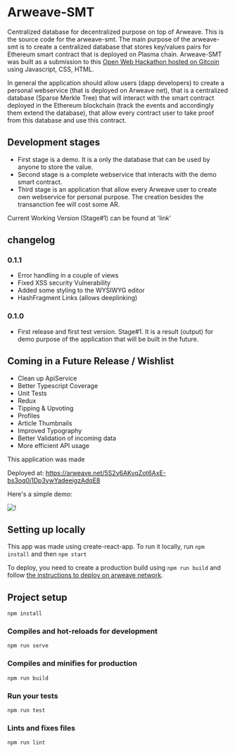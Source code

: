 # Arweave-SMT

Centralized database for decentralized purpose on top of Arweave.
This is the source code for the arweave-smt.
The main purpose of the arweave-smt is to create a centralized database that stores key/values pairs for Ethereum smart contract that is deployed on Plasma chain.
Arweave-SMT was built as a submission to this [Open Web Hackathon hosted on Gitcoin](https://gitcoin.co/issue/ArweaveTeam/Bounties/1/2929) using Javascript, CSS, HTML.

In general the application should allow users (dapp developers) to create a personal webservice (that is deployed on Arweave net), that is a centralized database (Sparse Merkle Tree) that will interact with the smart contract deployed in the Ethereum blockchain (track the events and accordingly them extend the database), that allow every contract user to take proof from this database and use this contract.

## Development stages

- First stage is a demo. It is a only the database that can be used by anyone to store the value.
- Second stage is a complete webservice that interacts with the demo smart contract.
- Third stage is an application that allow every Arweave user to create own webservice for personal purpose. The creation besides the transanction fee will cost some AR.

Current Working Version (Stage#1) can be found at 'link'

## changelog

### 0.1.1

- Error handling in a couple of views
- Fixed XSS security Vulnerability
- Added some styling to the WYSIWYG editor
- HashFragment Links (allows deeplinking)

### 0.1.0

- First release and first test version. Stage#1. It is a result (output) for demo purpose of the application that will be built in the future.

## Coming in a Future Release / Wishlist

- Clean up ApiService
- Better Typescript Coverage
- Unit Tests
- Redux
- Tipping & Upvoting
- Profiles
- Article Thumbnails
- Improved Typography
- Better Validation of incoming data
- More efficient API usage


This application was made

Deployed at: https://arweave.net/5S2y6AKvqZot6AxE-bs3oq0j1Dp3ywYadeeigzAdqE8

Here's a simple demo:

![!](some.gif)

## Setting up locally

This app was made using create-react-app. To run it locally, run `npm install` and then `npm start`

To deploy, you need to create a production build using `npm run build` and follow [the instructions to deploy on arweave network](https://docs.arweave.org/developers/tools/arweave-deploy).



## Project setup
```
npm install
```

### Compiles and hot-reloads for development
```
npm run serve
```

### Compiles and minifies for production
```
npm run build
```

### Run your tests
```
npm run test
```

### Lints and fixes files
```
npm run lint
```
